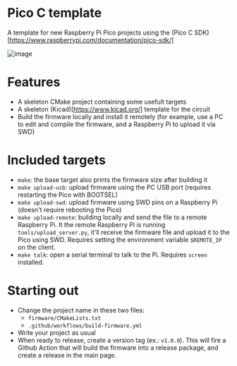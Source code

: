 # Pico C template
A template for new Raspberry Pi Pico projects using the (Pico C SDK)[https://www.raspberrypi.com/documentation/pico-sdk/]

![image](https://github.com/andrenho/pico-c-template/assets/84652/1c3bae06-df87-4822-a9f1-7df25fbfd2d7)

# Features
- A skeleton CMake project containing some usefult targets
- A skeleton (Kicad)[https://www.kicad.org/] template for the circuit
- Build the firmware locally and install it remotely (for example, use a PC to edit and compile the firmware, and a Raspberry Pi to upload it via SWD)

# Included targets
- `make`: the base target also prints the firmware size after building it
- `make upload-usb`: upload firmware using the PC USB port (requires restarting the Pico with BOOTSEL)
- `make upload-swd`: upload firmware using SWD pins on a Raspberry Pi (doesn't require rebooting the Pico)
- `make upload-remote`: building locally and send the file to a remote Raspberry Pi. It the remote Raspberry Pi is running `tools/upload_server.py`, it'll receive the firmware file and upload it to the Pico using SWD. Requires setting the environment variable `$REMOTE_IP` on the client.
- `make talk`: open a serial terminal to talk to the Pi. Requires `screen` installed.

# Starting out
- Change the project name in these two files:
  - `firmware/CMakeLists.txt`
  - `.github/workflows/build-firmware.yml`
- Write your project as usual
- When ready to release, create a version tag (ex.: `v1.0.0`). This will fire a Github Action that will build the firmware into a release package, and create a release in the main page.
